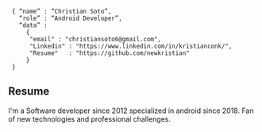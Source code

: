 ```shell
 { “name” : “Christian Soto”,
   “role” : “Android Developer”,
   “data” : 
     {
      "email" : "christiansoto6@gmail.com",
      "Linkedin" : "https://www.linkedin.com/in/kristianconk/", 
      "Resume"   : "https://github.com/newkristian"
     }
 }
```



## Resume

I'm a Software developer since 2012 specialized in android since 2018. Fan of new technologies and professional challenges.

